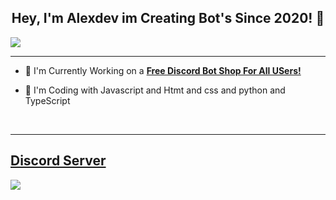 ## <div align="center">Hey, I'm Alexdev im Creating Bot's Since 2020! :rocket:</div>  

![](https://discord.c99.nl/widget/theme-3/663442537222242306.png) 

***

- :telescope: I'm Currently Working on a [**Free Discord Bot Shop For All USers!**](https://discord.gg/roverdev)

- :seedling: I'm Coding with Javascript and Htmt and css and python and TypeScript

<br/>

***

## [Discord Server](https://discord.gg/roverdev)
<a href="https://discord.gg/dykx4Qhw87"><img src="https://discord.com/api/guilds/918153120981319730/widget.png?style=banner2"></a>
